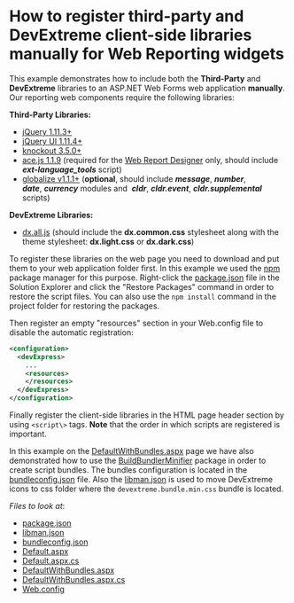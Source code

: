 # How to register third-party and DevExtreme client-side libraries manually for Web Reporting widgets 

This example demonstrates how to include both the **Third\-Party** and **DevExtreme** libraries to an ASP.NET Web Forms web application **manually**. Our reporting web components require the following libraries:

**Third\-Party Libraries:**
- [jQuery 1.11.3+](http://jquery.com/)
- [jQuery UI 1.11.4+](http://jqueryui.com/)
- [knockout 3.5.0+](https://knockoutjs.com/)
- [ace.js 1.1.9](http://ace.c9.io/) (required for the [Web Report Designer](https://documentation.devexpress.com/#XtraReports/CustomDocument17103) only, should include ***ext\-language\_tools*** script)  
- [globalize v1.1.1+](https://github.com/jquery/globalize) (**optional**, should include ***message***, ***number***, ***date***, ***currency*** modules and  ***cldr***, ***cldr.event***, ***cldr.supplemental*** scripts)  


**DevExtreme Libraries:**  
- [dx.all.js](https://github.com/DevExpress/bower-devextreme/tree/master/js) (should include the **dx.common.css** stylesheet along with the theme stylesheet: **dx.light.css** or **dx.dark.css**)  


To register these libraries on the web page you need to download and put them to your web application folder first. In this example we used the [npm](https://www.npmjs.com/) package manager for this purpose. Right-click the [package.json](./CS/T115434/package.json) file in the Solution Explorer and click the "Restore Packages" command in order to restore the script files. You can also use the `npm install` command in the project folder for restoring the packages.

Then register an empty "resources" section in your Web.config file to disable the automatic registration:    
```xml  
<configuration>  
  <devExpress>  
    ...  
    <resources>  
    </resources>  
  </devExpress>  
</configuration>  
```  
 
Finally register the client-side libraries in the HTML page header section by using `<script\>` tags. **Note** that the order in which scripts are registered is important.  


In this example on the [DefaultWithBundles.aspx](./CS/T115434/DefaultWithBundles.aspx) page we have also demonstrated how to use the [BuildBundlerMinifier](https://www.nuget.org/packages/BuildBundlerMinifier) package in order to create script bundles. The bundles configuration is located in the [bundleconfig.json](./CS/T115434/bundleconfig.json) file. Also the [libman.json](./CS/T115434/libman.json) is used to move DevExtreme icons to css folder where the `devextreme.bundle.min.css` bundle is located.


<!-- default file list -->
*Files to look at*:

* [package.json](./CS/T115434/package.json)
* [libman.json](./CS/T115434/libman.json)
* [bundleconfig.json](./CS/T115434/bundleconfig.json)
* [Default.aspx](./CS/T115434/Default.aspx)
* [Default.aspx.cs](./CS/T115434/Default.aspx.cs)
* [DefaultWithBundles.aspx](./CS/T115434/DefaultWithBundles.aspx)
* [DefaultWithBundles.aspx.cs](./CS/T115434/DefaultWithBundles.aspx.cs)
* [Web.config](./CS/T115434/Web.config)
<!-- default file list end -->